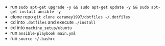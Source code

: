 - run `sudo apt-get upgrade -y && sudo apt-get update -y && sudo apt-get install ansible -y`
- clone repo `git clone ceramey1997/dotfiles ~/.dotfiles`
- cd into `.dotfiles` and execute `./install`
- cd into `machine_setup/ubuntu`
- run `ansible-playbook main.yml`
- run `source ~/.bashrc`

